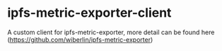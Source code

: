 # ipfs-metric-exporter-client
A custom client for ipfs-metric-exporter, more detail can be found here (https://github.com/wiberlin/ipfs-metric-exporter)
